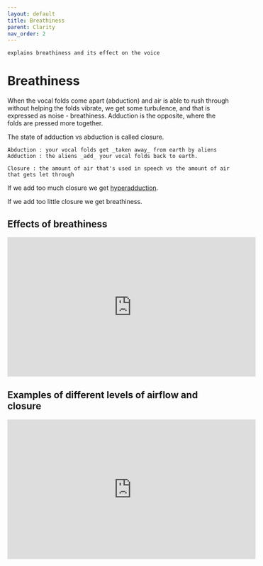 ```yaml
---
layout: default
title: Breathiness
parent: Clarity
nav_order: 2
---
```

```
explains breathiness and its effect on the voice
```

# Breathiness
When the vocal folds come apart (abduction) and air is able to rush through without helping the folds vibrate, we get some turbulence, and that is expressed as noise - breathiness. Adduction is the opposite, where the folds are pressed more together.

The state of adduction vs abduction is called closure.

```
Abduction : your vocal folds get _taken away_ from earth by aliens
Adduction : the aliens _add_ your vocal folds back to earth.

Closure : the amount of air that's used in speech vs the amount of air that gets let through
```

If we add too much closure we get [hyperadduction](/wiki/pages/various/hyperadduction).

If we add too little closure we get breathiness.


## Effects of breathiness
<p align="left">
  <iframe width="560" height="315" src="https://www.youtube.com/embed/NX0UarljehM" title="YouTube video player" frameborder="0" allow="accelerometer; autoplay; clipboard-write; encrypted-media; gyroscope; picture-in-picture" allowfullscreen></iframe>
</p>

## Examples of different levels of airflow and closure
<p align="left">
  <iframe width="560" height="315" src="https://www.youtube.com/embed/m3tQt-yqYuw" title="YouTube video player" frameborder="0" allow="accelerometer; autoplay; clipboard-write; encrypted-media; gyroscope; picture-in-picture" allowfullscreen></iframe>
</p>
